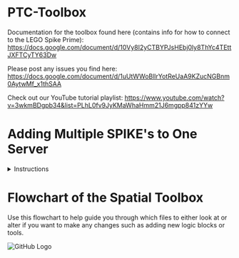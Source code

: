 # PTC-Toolbox #

Documentation for the toolbox found here (contains info for how to connect to the LEGO Spike Prime): https://docs.google.com/document/d/10Vy8I2yCTBYPJsHEbj0ly8ThYc4TEttJXFTCyTY63Dw

Please post any issues you find here: https://docs.google.com/document/d/1uUtWWoBllrYotReUaA9KZucNGBnm0AytwMf_x1thSAA

Check out our YouTube tutorial playlist: https://www.youtube.com/watch?v=3wkmBDgpb34&list=PLhL0fv9JyKMaWhaHmm21J6mgpp841zYYw

# Adding Multiple SPIKE's to One Server #
<details>
 <summary>Instructions</summary>
 
  ### Step 1: Creating a New Image Target ###
  * To add another SPIKE Prime, we need to be able to attach it to a new image target
  * Checkout our YouTube Tutorial video: https://youtu.be/TBEV5K3dprA
 
  ### Step 2: Duplicating Files ###
  * Next, we need to go into `vuforia-spatial-edge-server` --> `addons` --> `vuforia-spatial-robotic-addon` --> `interfaces`
  * Here, we can see the folder called `Spike-Prime`. If we go into the folder, our first SPIKE Prime should already be connected through editing the `serial.js` and `index.js` files
  * What we need to now do is to duplicate the entire `Spike-Prime` folder and call it `Spike-Prime2` (you can increment this number based on the number of SPIKE's you want to connect) 
  
  ### Step 3: Editing Files ###
  * After duplicating the folder, we can then go into the `serial.js` file in the duplicated folder
  * Edit line 25 so that the serial port is for the new SPIKE Prime (Open up a new terminal window and type `cd /dev/tty.` and hit tab a couple of times to find the new serial port)
  * When we finish typing the updated serial port, we can go into the `index.js` file within this same folder
  * Here we need to edit lines 6-8
    * Line 6 should be called `Spike2` (again increment the number based on the number of SPIKE's)
    * Line 7 should be the new name of the folder that you made within `spatialToolbox` (see <b>Step 1</b> above)
    * Line 8 should have the same name as Line 6

  ### Step 4: Starting the Server ###
  * Finally, we can save everything and start the server. If all the steps have been followed, it should start working! 
  * <b> Note: </b> Sometimes the SPIKE needs to be connected a few times to make and establish the connection. See our YouTube playlist above for more information. 

</details>

# **Flowchart of the Spatial Toolbox** #
Use this flowchart to help guide you through which files to either look at or alter if you want to make any changes such as adding new logic blocks or tools. 

![GitHub Logo](https://github.com/tuftsceeo/PTC-Toolbox/blob/master/flowchart.png)
